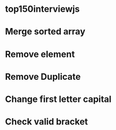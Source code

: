 # top150interviewjs
# Merge sorted array
# Remove element
# Remove Duplicate
# Change first letter capital
# Check valid bracket